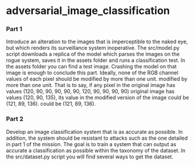 # adversarial_image_classification

### Part 1
Introduce an alteration to the images that is imperceptible to the naked eye, but which renders its surveillance system inoperative.
The src/model.py script downloads a replica of the model which parses the images on the rogue system, saves it in the assets folder and runs a classification test.
In the assets folder you can find a test image. Crashing the model on that image is enough to conclude this part. Ideally, none of the RGB channel values of each pixel should be modified by more than one unit. modified by more than one unit. That is to say, if any pixel in the original image has values (120, 90, 90, 90, 90, 90, 120, 90, 90, 90, 90) original image has values (120, 90, 135), its value in the modified version of the image could be (121, 89, 136). could be (121, 89, 136).

### Part 2

Develop an image classification system that is as accurate as possible. In addition, the system should be resistant to attacks such as the one detailed in part 1 of the mission.
The goal is to train a system that can output as accurate a classification as possible within the taxonomy of the dataset.
In the src/dataset.py script you will find several ways to get the dataset.
